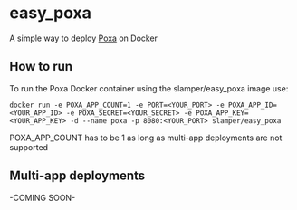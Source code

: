 # easy_poxa
A simple way to deploy [Poxa](https://github.com/edgurgel/poxa) on Docker

## How to run
To run the Poxa Docker container using the slamper/easy_poxa image use:
```
docker run -e POXA_APP_COUNT=1 -e PORT=<YOUR_PORT> -e POXA_APP_ID=<YOUR_APP_ID> -e POXA_SECRET=<YOUR_SECRET> -e POXA_APP_KEY=<YOUR_APP_KEY> -d --name poxa -p 8080:<YOUR_PORT> slamper/easy_poxa
```
POXA_APP_COUNT has to be 1 as long as multi-app deployments are not supported

## Multi-app deployments
-COMING SOON-
